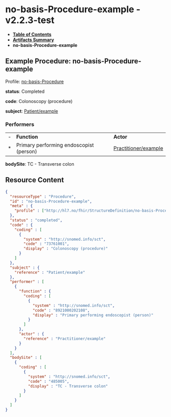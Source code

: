 # no-basis-Procedure-example - v2.2.3-test

* [**Table of Contents**](toc.md)
* [**Artifacts Summary**](artifacts.md)
* **no-basis-Procedure-example**

## Example Procedure: no-basis-Procedure-example

Profile: [no-basis-Procedure](StructureDefinition-no-basis-Procedure.md)

**status**: Completed

**code**: Colonoscopy (procedure)

**subject**: [Patient/example](Patient/example)

### Performers

| | | |
| :--- | :--- | :--- |
| - | **Function** | **Actor** |
| * | Primary performing endoscopist (person) | [Practitioner/example](Practitioner/example) |

**bodySite**: TC - Transverse colon



## Resource Content

```json
{
  "resourceType" : "Procedure",
  "id" : "no-basis-Procedure-example",
  "meta" : {
    "profile" : ["http://hl7.no/fhir/StructureDefinition/no-basis-Procedure"]
  },
  "status" : "completed",
  "code" : {
    "coding" : [
      {
        "system" : "http://snomed.info/sct",
        "code" : "73761001",
        "display" : "Colonoscopy (procedure)"
      }
    ]
  },
  "subject" : {
    "reference" : "Patient/example"
  },
  "performer" : [
    {
      "function" : {
        "coding" : [
          {
            "system" : "http://snomed.info/sct",
            "code" : "8921000202108",
            "display" : "Primary performing endoscopist (person)"
          }
        ]
      },
      "actor" : {
        "reference" : "Practitioner/example"
      }
    }
  ],
  "bodySite" : [
    {
      "coding" : [
        {
          "system" : "http://snomed.info/sct",
          "code" : "485005",
          "display" : "TC - Transverse colon"
        }
      ]
    }
  ]
}

```

